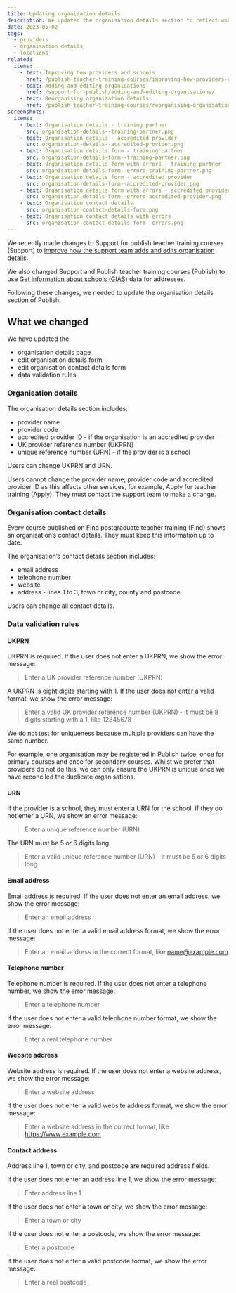 ```yaml
---
title: Updating organisation details
description: We updated the organisation details section to reflect work done on adding and editing organisations in Support
date: 2023-05-02
tags:
  - providers
  - organisation details
  - locations
related:
  items:
    - text: Improving how providers add schools
      href: /publish-teacher-training-courses/improving-how-providers-add-schools/
    - text: Adding and editing organisations
      href: /support-for-publish/adding-and-editing-organisations/
    - text: Reorganising organisation details
      href: /publish-teacher-training-courses/reorganising-organisation-details/
screenshots:
  items:
    - text: Organisation details - training partner
      src: organisation-details--training-partner.png
    - text: Organisation details - accredited provider
      src: organisation-details--accredited-provider.png
    - text: Organisation details form - training partner
      src: organisation-details-form--training-partner.png
    - text: Organisation details form with errors - training partner
      src: organisation-details-form--errors-training-partner.png
    - text: Organisation details form - accredited provider
      src: organisation-details-form--accredited-provider.png
    - text: Organisation details form with errors - accredited provider
      src: organisation-details-form--errors-accredited-provider.png
    - text: Organisation contact details
      src: organisation-contact-details-form.png
    - text: Organisation contact details with errors
      src: organisation-contact-details-form--errors.png
---
```


We recently made changes to Support for publish teacher training courses (Support) to [improve how the support team adds and edits organisation details](/support-for-publish/adding-and-editing-organisations/).

We also changed Support and Publish teacher training courses (Publish) to use [Get information about schools (GIAS)](https://www.get-information-schools.service.gov.uk/) data for addresses.

Following these changes, we needed to update the organisation details section of Publish.

## What we changed

We have updated the:

- organisation details page
- edit organisation details form
- edit organisation contact details form
- data validation rules

### Organisation details

The organisation details section includes:

- provider name
- provider code
- accredited provider ID - if the organisation is an accredited provider
- UK provider reference number (UKPRN)
- unique reference number (URN) - if the provider is a school

Users can change UKPRN and URN.

Users cannot change the provider name, provider code and accredited provider ID as this affects other services, for example, Apply for teacher training (Apply). They must contact the support team to make a change.

### Organisation contact details

Every course published on Find postgraduate teacher training (Find) shows an organisation’s contact details. They must keep this information up to date.

The organisation’s contact details section includes:

- email address
- telephone number
- website
- address - lines 1 to 3, town or city, county and postcode

Users can change all contact details.

### Data validation rules

#### UKPRN

UKPRN is required. If the user does not enter a UKPRN, we show the error message:

> Enter a UK provider reference number (UKPRN)

A UKPRN is eight digits starting with 1. If the user does not enter a valid format, we show the error message:

> Enter a valid UK provider reference number (UKPRN) - it must be 8 digits starting with a 1, like 12345678

We do not test for uniqueness because multiple providers can have the same number.

For example, one organisation may be registered in Publish twice, once for primary courses and once for secondary courses. Whilst we prefer that providers do not do this, we can only ensure the UKPRN is unique once we have reconciled the duplicate organisations.

#### URN

If the provider is a school, they must enter a URN for the school. If they do not enter a URN, we show an error message:

> Enter a unique reference number (URN)

The URN must be 5 or 6 digits long.

> Enter a valid unique reference number (URN) - it must be 5 or 6 digits long

#### Email address

Email address is required. If the user does not enter an email address, we show the error message:

> Enter an email address

If the user does not enter a valid email address format, we show the error message:

> Enter an email address in the correct format, like <name@example.com>

#### Telephone number

Telephone number is required. If the user does not enter a telephone number, we show the error message:

> Enter a telephone number

If the user does not enter a valid telephone number format, we show the error message:

> Enter a real telephone number

#### Website address

Website address is required. If the user does not enter a website address, we show the error message:

> Enter a website address

If the user does not enter a valid website address format, we show the error message:

> Enter a website address in the correct format, like <https://www.example.com>

#### Contact address

Address line 1, town or city, and postcode are required address fields.

If the user does not enter an address line 1, we show the error message:

> Enter address line 1

If the user does not enter a town or city, we show the error message:

> Enter a town or city

If the user does not enter a postcode, we show the error message:

> Enter a postcode

If the user does not enter a valid postcode format, we show the error message:

> Enter a real postcode
